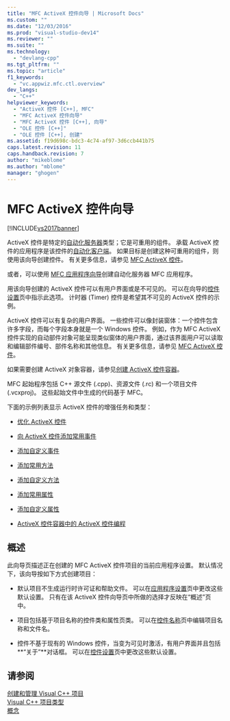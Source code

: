 ```yaml
---
title: "MFC ActiveX 控件向导 | Microsoft Docs"
ms.custom: ""
ms.date: "12/03/2016"
ms.prod: "visual-studio-dev14"
ms.reviewer: ""
ms.suite: ""
ms.technology: 
  - "devlang-cpp"
ms.tgt_pltfrm: ""
ms.topic: "article"
f1_keywords: 
  - "vc.appwiz.mfc.ctl.overview"
dev_langs: 
  - "C++"
helpviewer_keywords: 
  - "ActiveX 控件 [C++], MFC"
  - "MFC ActiveX 控件向导"
  - "MFC ActiveX 控件 [C++], 向导"
  - "OLE 控件 [C++]"
  - "OLE 控件 [C++], 创建"
ms.assetid: f19d698c-bdc3-4c74-af97-3d6ccb441b75
caps.latest.revision: 11
caps.handback.revision: 7
author: "mikeblome"
ms.author: "mblome"
manager: "ghogen"
---
```

# MFC ActiveX 控件向导
[!INCLUDE[vs2017banner](../../assembler/inline/includes/vs2017banner.md)]

ActiveX 控件是特定的[自动化服务器](../../mfc/automation-servers.md)类型；它是可重用的组件。  承载 ActiveX 控件的应用程序是该控件的[自动化客户端](../../mfc/automation-clients.md)。  如果目标是创建这种可重用的组件，则使用该向导创建控件。  有关更多信息，请参见 [MFC ActiveX 控件](../../mfc/mfc-activex-controls.md)。  
  
 或者，可以使用 [MFC 应用程序向导](../../mfc/reference/mfc-application-wizard.md)创建自动化服务器 MFC 应用程序。  
  
 用该向导创建的 ActiveX 控件可以有用户界面或是不可见的。  可以在向导的[控件设置](../../mfc/reference/control-settings-mfc-activex-control-wizard.md)页中指示此选项。  计时器 \(Timer\) 控件是希望其不可见的 ActiveX 控件的示例。  
  
 ActiveX 控件可以有复杂的用户界面。  一些控件可以像封装窗体：一个控件包含许多字段，而每个字段本身就是一个 Windows 控件。  例如，作为 MFC ActiveX 控件实现的自动部件对象可能呈现类似窗体的用户界面，通过该界面用户可以读取和编辑部件编号、部件名称和其他信息。  有关更多信息，请参见 [MFC ActiveX 控件](../../mfc/mfc-activex-controls.md)。  
  
 如果需要创建 ActiveX 对象容器，请参见[创建 ActiveX 控件容器](../../mfc/reference/creating-an-mfc-activex-control-container.md)。  
  
 MFC 起始程序包括 C\+\+ 源文件 \(.cpp\)、资源文件 \(.rc\) 和一个项目文件 \(.vcxproj\)。  这些起始文件中生成的代码基于 MFC。  
  
 下面的示例列表显示 ActiveX 控件的增强任务和类型：  
  
-   [优化 ActiveX 控件](../../mfc/mfc-activex-controls-optimization.md)  
  
-   [向 ActiveX 控件添加常用事件](../../mfc/mfc-activex-controls-adding-stock-events-to-an-activex-control.md)  
  
-   [添加自定义事件](../../mfc/mfc-activex-controls-adding-custom-events.md)  
  
-   [添加常用方法](../../mfc/mfc-activex-controls-adding-stock-methods.md)  
  
-   [添加自定义方法](../../mfc/mfc-activex-controls-adding-custom-methods.md)  
  
-   [添加常用属性](../../mfc/mfc-activex-controls-adding-stock-properties.md)  
  
-   [添加自定义属性](../../mfc/mfc-activex-controls-adding-custom-properties.md)  
  
-   [ActiveX 控件容器中的 ActiveX 控件编程](../../mfc/programming-activex-controls-in-a-activex-control-container.md)  
  
## 概述  
 此向导页描述正在创建的 MFC ActiveX 控件项目的当前应用程序设置。  默认情况下，该向导按如下方式创建项目：  
  
-   默认项目不生成运行时许可证和帮助文件。  可以在[应用程序设置](../../mfc/reference/application-settings-mfc-activex-control-wizard.md)页中更改这些默认设置。  只有在该 ActiveX 控件向导页中所做的选择才反映在“概述”页中。  
  
-   项目包括基于项目名称的控件类和属性页类。  可以在[控件名称](../../mfc/reference/control-names-mfc-activex-control-wizard.md)页中编辑项目名称和文件名。  
  
-   控件不基于现有的 Windows 控件，当变为可见时激活，有用户界面并且包括**“关于”**对话框。  可以在[控件设置](../../mfc/reference/control-settings-mfc-activex-control-wizard.md)页中更改这些默认设置。  
  
## 请参阅  
 [创建和管理 Visual C\+\+ 项目](../../ide/creating-and-managing-visual-cpp-projects.md)   
 [Visual C\+\+ 项目类型](../../ide/visual-cpp-project-types.md)   
 [概念](../../atl/active-template-library-atl-concepts.md)
